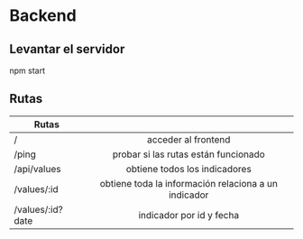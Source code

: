 # Backend

## Levantar el servidor
npm start

## Rutas
| Rutas        |              |
| ------------- |:-------------:| 
| / | acceder al frontend |
| /ping | probar si las rutas están funcionado |
| /api/values | obtiene todos los indicadores  |
| /values/:id | obtiene toda la información relaciona a un indicador  |
| /values/:id?date | indicador por id y fecha |

